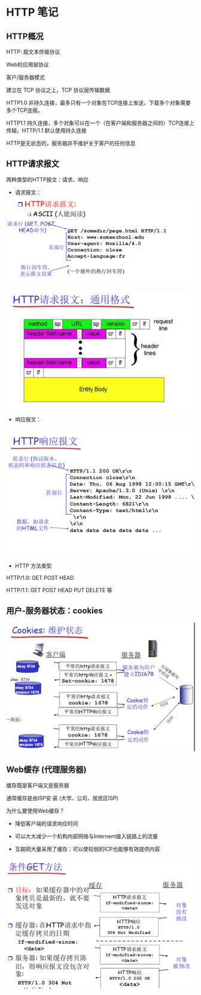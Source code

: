 # HTTP 笔记

## HTTP概况

HTTP: 超文本传输协议

Web的应用层协议

客户/服务器模式

建立在 TCP 协议之上，TCP 协议层传输数据

HTTP1.0 非持久连接，最多只有一个对象在TCP连接上发送，下载多个对象需要多个TCP连接。

HTTP1.1 持久连接，多个对象可以在一个（在客户端和服务器之间的）TCP连接上传输，HTTP/1.1 默认使用持久连接

HTTP是无状态的，服务器并不维护关于客户的任何信息

## HTTP请求报文

两种类型的HTTP报文：请求、响应

* 请求报文：

![Image text](./image/1642752031(1).png)

![Image text](./image/1642752094(1).png)

* 响应报文：

![Image text](./image/1642752201(1).png)

* HTTP 方法类型

HTTP/1.0: GET POST  HEAD

HTTP/1.1: GET POST HEAD PUT DELETE 等

## 用户-服务器状态：cookies

![Image text](./image/1642752454(1).png)

## Web缓存 (代理服务器)

缓存既是客户端又是服务器

通常缓存是由ISP安 装 (大学、公司、居民区ISP)

为什么要使用Web缓存？

* 降低客户端的请求响应时间

* 可以大大减少一个机构内部网络与Internent接入链路上的流量

* 互联网大量采用了缓存：可以使较弱的ICP也能够有效提供内容

![Image text](./image/1642752647(1).png)